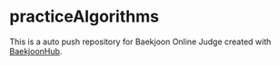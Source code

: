 # practiceAlgorithms
This is a auto push repository for Baekjoon Online Judge created with [BaekjoonHub](https://github.com/BaekjoonHub/BaekjoonHub).
